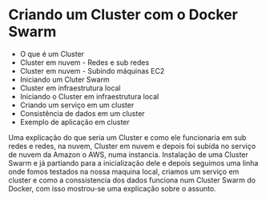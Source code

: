 # Criando um Cluster com o Docker Swarm

 - O que é um Cluster
 - Cluster em nuvem - Redes e sub redes
 - Cluster em nuvem - Subindo máquinas EC2
 - Iniciando um Cluter Swarm
 - Cluster em infraestrutura local
 - Iniciando o Cluster em infraestrutura local
 - Criando um serviço em um cluster
 - Consistência de dados em um cluster
 - Exemplo de aplicação em cluster

Uma explicação do que seria um Cluster e como ele funcionaria em sub redes e redes, na nuvem, Cluster em nuvem e depois foi subida no serviço de nuvem da Amazon o AWS, numa instancia. Instalação de uma Cluster Swarm e já partiando para a inicialização dele e depois seguimos uma linha onde fomos testados na nossa maquina local, criamos um serviço em cluster e como a conssistencia dos dados funciona num Cluster Swarm do Docker, com isso mostrou-se uma explicação sobre o assunto.
